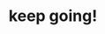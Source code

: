 ---
pid: CH1020
title: keep going!
location_transcription: "(intinerante) moving exposition"
zipcode: '19122'
outside_phl: 
neighborhood: Yorktown,Old Kensington,Jinogi
age: '36'
age_range: 30-39
instagram: 
image_file_name: CH_1020.jpg
proposal_transcription: |-
  1 option
  -moves with wind
  2 option
  -Open Door !
topic: Unknown
topic_summary: '0'
type: Interactive
keywords_other: 
credit: Aurora
image_labels: 
twitter: 
facebook: 
permalink: "/monuments/ch1020/"
layout: item-page
---